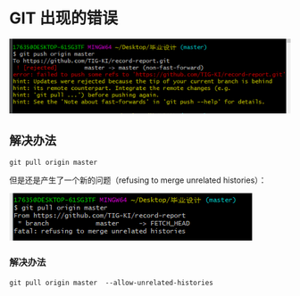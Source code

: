 

# GIT 出现的错误



![1578033447654](https://github.com/TIG-KI/record-report/blob/master/screenShot/1578033440326.png?raw=true)
## 解决办法
```shell
git pull origin master
```
但是还是产生了一个新的问题（refusing to merge unrelated histories）：

![1578033739479](https://github.com/TIG-KI/record-report/blob/master/screenShot/1578033739479.png?raw=true)

### 解决办法
```shell
git pull origin master  --allow-unrelated-histories
```
